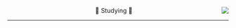 



<div align="center">
  
<img align="right" src="https://github-readme-stats.vercel.app/api/top-langs/?username=demd7362&theme=dracula&exclude_repo=clone-web-scrapper,clone-zoom&hide=Procfile&layout=compact&langs_count=8"/>

  
  :memo: Studying :pencil:
  
  ---
  
